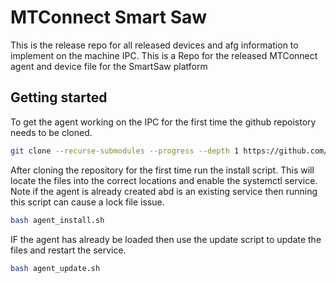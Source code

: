 # MTConnect Smart Saw

This is the release repo for all released devices and afg information to implement on the machine IPC.
This is a Repo for the released MTConnect agent and device file for the SmartSaw platform

## Getting started

To get the agent working on the IPC for the first time the github repoistory needs to be cloned. 
``` bash 
git clone --recurse-submodules --progress --depth 1 https://github.com/HEM-Inc/MTConnect_SmartSaw_DC.git mtconnect
```

After cloning the repository for the first time run the install script. This will locate the files into the correct locations and enable the systemctl service. Note if the agent is already created abd is an existing service then running this script can cause a lock file issue. 
``` bash
bash agent_install.sh
```

IF the agent has already be loaded then use the update script to update the files and restart the service. 
``` bash
bash agent_update.sh
```
